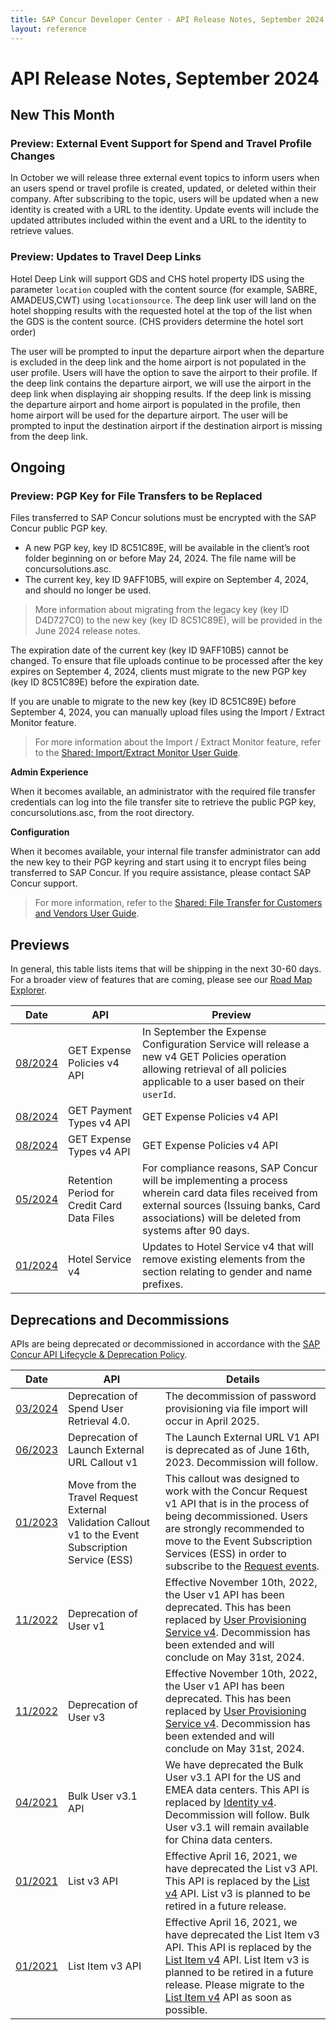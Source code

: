 ```yaml
---
title: SAP Concur Developer Center - API Release Notes, September 2024
layout: reference
---
```

# API Release Notes, September 2024

## New This Month

### Preview: External Event Support for Spend and Travel Profile Changes

In October we will release three external event topics to inform users when an users spend or travel profile is created, updated, or deleted within their company. After subscribing to the topic, users will be updated when a new identity is created with a URL to the identity. Update events will include the updated attributes included within the event and a URL to the identity to retrieve values.

### Preview: Updates to Travel Deep Links

Hotel Deep Link will support GDS and CHS hotel property IDS using the parameter `location` coupled with the content source (for example, SABRE, AMADEUS,CWT) using `locationsource`. The deep link user will land on the hotel shopping results with the requested hotel at the top of the list when the GDS is the content source. (CHS providers determine the hotel sort order)
 
The user will be prompted to input the departure airport when the departure is excluded in the deep link and the home airport is not populated in the user profile. Users will have the option to save the airport to their profile. If the deep link contains the departure airport, we will use the airport in the deep link when displaying air shopping results. If the deep link is missing the departure airport and home airport is populated in the profile, then home airport will be used for the departure airport. The user will be prompted to input the destination airport if the destination airport is missing from the deep link.

## Ongoing

### Preview: PGP Key for File Transfers to be Replaced

Files transferred to SAP Concur solutions must be encrypted with the SAP Concur public PGP key. 

* A new PGP key, key ID 8C51C89E, will be available in the client’s root folder beginning on or before May 24, 2024. The file name will be concursolutions.asc.
* The current key, key ID 9AFF10B5, will expire on September 4, 2024, and should no longer be used.
  
> More information about migrating from the legacy key (key ID D4D727C0) to the new key (key ID 8C51C89E), will be provided in the June 2024 release notes.

The expiration date of the current key (key ID 9AFF10B5) cannot be changed. To ensure that file uploads continue to be processed after the key expires on September 4, 2024, clients must migrate to the new PGP key (key ID 8C51C89E) before the expiration date. 

If you are unable to migrate to the new key (key ID 8C51C89E) before September 4, 2024, you can manually upload files using the Import / Extract Monitor feature.

> For more information about the Import / Extract Monitor feature, refer to the [Shared: Import/Extract Monitor User Guide](https://www.concurtraining.com/customers/tech_pubs/Docs/_Current/UG_Shr/Shr_UG_IE_Monitor.pdf).

**Admin Experience**

When it becomes available, an administrator with the required file transfer credentials can log into the file transfer site to retrieve the public PGP key, concursolutions.asc, from the root directory. 

**Configuration**

When it becomes available, your internal file transfer administrator can add the new key to their PGP keyring and start using it to encrypt files being transferred to SAP Concur. If you require assistance, please contact SAP Concur support.

> For more information, refer to the [Shared: File Transfer for Customers and Vendors User Guide](https://www.concurtraining.com/customers/tech_pubs/Docs/ConcurPremier/UG_Shr/Shr_UG_FileTransfer.pdf). 

## Previews

In general, this table lists items that will be shipping in the next 30-60 days. For a broader view of features that are coming, please see our [Road Map Explorer](https://roadmaps.sap.com/board?PRODUCT=089E017A62AB1EDA94C15F5EDB3400E1&range=CURRENT-LAST#Q3%202024).

Date|API|Preview
---|---|---
[08/2024](/tools-support/release-notes/api/2024-08-08.html)|GET Expense Policies v4 API|In September the Expense Configuration Service will release a new v4 GET Policies operation allowing retrieval of all policies applicable to a user based on their `userId`.
[08/2024](/tools-support/release-notes/api/2024-08-08.html)|GET Payment Types v4 API|GET Expense Policies v4 API|In September the Expense Configuration Service will release a new v4 GET Payment Types operation allowing retrieval of all policies applicable to a user based on their `userId`.
[08/2024](/tools-support/release-notes/api/2024-08-08.html)|GET Expense Types v4 API|GET Expense Policies v4 API|In September the Expense Configuration Service will release a new v4 GET Expense Types operation allowing retrieval of all policies applicable to a user based on their `userId`.
[05/2024](/tools-support/release-notes/api/2024-05-09.html)|Retention Period for Credit Card Data Files|For compliance reasons, SAP Concur will be implementing a process wherein card data files received from external sources (Issuing banks, Card associations) will be deleted from systems after 90 days.
[01/2024](/tools-support/release-notes/api/2024-01-11.html)|Hotel Service v4|Updates to Hotel Service v4 that will remove existing elements from the <Profiles> section relating to gender and name prefixes.

## Deprecations and Decommissions

APIs are being deprecated or decommissioned in accordance with the [SAP Concur API Lifecycle & Deprecation Policy](/tools-support/deprecation-policy.html).

Date|API|Details
---|---|---
[03/2024](/tools/support/release-notes/api/2024-03-14.html)|Deprecation of Spend User Retrieval 4.0.|The decommission of password provisioning via file import will occur in April 2025.
[06/2023](/tools-support/release-notes/api/2023-06-02.html)|Deprecation of Launch External URL Callout v1|The Launch External URL V1 API is deprecated as of June 16th, 2023. Decommission will follow.
[01/2023](/tools-support/release-notes/api/2023-01-05.html)|Move from the Travel Request External Validation Callout v1 to the Event Subscription Service (ESS)|This callout was designed to work with the Concur Request v1 API that is in the process of being decommissioned. Users are strongly recommended to move to the Event Subscription Services (ESS) in order to subscribe to the [Request events](https://developer.concur.com/api-reference/ess/v4.event-subscription.html).
[11/2022](/tools-support/release-notes/api/archive/2022-11-10.html)|Deprecation of User v1|Effective November 10th, 2022, the User v1 API has been deprecated. This has been replaced by [User Provisioning Service v4](/api-reference/user-provisioning/v4.user-provisioning.html). Decommission has been extended and will conclude on May 31st, 2024.
[11/2022](/tools-support/release-notes/api/archive/2022-11-10.html)|Deprecation of User v3|Effective November 10th, 2022, the User v1 API has been deprecated. This has been replaced by [User Provisioning Service v4](/api-reference/user-provisioning/v4.user-provisioning.html). Decommission has been extended and will conclude on May 31st, 2024.
[04/2021](/tools-support/release-notes/api/archive/2021-04-16.html#planned-deprecation-bulk-user)|Bulk User v3.1 API|We have deprecated the Bulk User v3.1 API for the US and EMEA data centers. This API is replaced by [Identity v4](/api-reference/profile/v4.identity.html). Decommission will follow. Bulk User v3.1 will remain available for China data centers.
[01/2021](/tools-support/release-notes/api/archive/2021-01-22.html#planned-list-deprecation)|List v3 API|Effective April 16, 2021, we have deprecated the List v3 API. This API is replaced by the [List v4](/api-reference/common/lists/v4.list.html) API. List v3 is planned to be retired in a future release.
[01/2021](/tools-support/release-notes/api/archive/2021-01-22.html#planned-list-item-deprecation)|List Item v3 API|Effective April 16, 2021, we have deprecated the List Item v3 API. This API is replaced by the [List Item v4](/api-reference/common/list-item/v4.list-item.html) API. List Item v3 is planned to be retired in a future release. Please migrate to the [List Item v4](/api-reference/common/list-item/v4.list-item.html) API as soon as possible.
